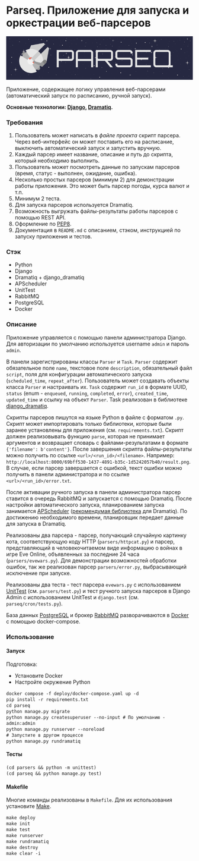 # Parseq. Приложение для запуска и оркестрации веб-парсеров

<p align="center">
    <img src="images/banner.png" alt="logo">
</p>

Приложение, содержащее логику управления веб-парсерами (автоматический запуск по расписанию, ручной запуск).

**Основные технологии: [Django](https://github.com/django/django), [Dramatiq](https://github.com/Bogdanp/dramatiq).**

### Требования

1. Пользователь может написать в *файле проекта* скрипт парсера. Через веб-интерфейс он может поставить его на расписание, выключить автоматический запуск и запустить вручную.
2. Каждый парсер имеет название, описание и путь до скрипта, который необходимо выполнить.
3. Пользователь может посмотреть данные по запускам парсеров (время, статус - выполнен, ожидание, ошибка).
4. Несколько простых парсеров (минимум 2) для демонстрации работы приложения. Это может быть парсер погоды, курса валют и т.п.
5. Минимум 2 теста.
6. Для запуска парсеров используется Dramatiq.
7. Возможность выгружать файлы-результаты работы парсеров с помощью REST API.
8. Оформление по [PEP8](https://peps.python.org/pep-0008/).
9. Документация в `README.md` c описанием, стэком, инструкцией по запуску приложения и тестов.

### Стэк

- Python
- Django
- Dramatiq + django_dramatiq
- APScheduler
- UnitTest
- RabbitMQ
- PostgreSQL
- Docker

### Описание

Приложение управляется с помощью панели администратора Django. Для авторизации по умолчанию используется username `admin` и пароль `admin`.

В панели зарегистрированы классы `Parser` и `Task`. `Parser` содержит обязательное поле `name`, текстовое поле `description`, обязательный файл `script`, поля для конфигурации автоматического запуска (`scheduled_time`, `repeat_after`). Пользователь может создавать объекты класса `Parser` и настраивать их. `Task` содержит `run_id` в формате UUID, `status` (enum - `enqueued`, `running`, `completed`, `error`), `created_time`, `updated_time` и ссылку на объект `Parser`. Task реализован в библиотеке [django_dramatiq](https://github.com/Bogdanp/django_dramatiq).

Скрипты парсеров пишутся на языке Python в файле с форматом `.py`. Скрипт может импортировать только библиотеки, которые были заранее установлены для приложения (см. `requirements.txt`). Скрипт должен реализовывать функцию `parse`, которая не принимает аргументов и возвращает словарь с файлами-результатами в формате `{'filename': b'content'}`. После завершения скрипта файлы-результаты можно получить по ссылке `<url>/<run_id>/<filename>`. Например: `http://localhost:8000/69bff530-1437-4891-b35c-1d5242057b40/result.png`. В случае, если парсер завершается с ошибкой, текст ошибки можно получить в панели администратора и по ссылке `<url>/<run_id>/error.txt`.

После активации ручного запуска в панели администратора парсер ставится в очередь RabbitMQ и запускается с помощью Dramatiq. После настройки автоматического запуска, планированием запуска занимается [APScheduler](https://apscheduler.readthedocs.io/en/3.x/) ([рекомендумая библиотека](https://dramatiq.io/cookbook.html#scheduling) для Dramatiq). По достижению необходимого времени, планировщик передает данные для запуска в Dramatiq.

Реализованы два парсера - парсер, получающий случайную картинку кота, соответствующую коду HTTP (`parsers/httpcat.py`) и парсер, представляющий в человекочитаемом виде информацию о войнах в игре Eve Online, объявленных за последние 24 часа (`parsers/evewars.py`). Для демонстрации возможностей обработки ошибок, так же реализован парсер `parsers/error.py`, выбрасывающий исключение при запуске.

Реализованы два теста - тест парсера `evewars.py` с использованием [UnitTest](https://docs.python.org/3/library/unittest.html) (см. `parsers/test.py`) и тест ручного запуска парсеров в Django Admin с использованием UnitTest и `django.test` (см. `parseq/cron/tests.py`).

База данных [PostgreSQL](https://www.postgresql.org/) и брокер [RabbitMQ](https://www.rabbitmq.com/) разворачиваются в [Docker](https://www.docker.com/) с помощью docker-compose.

### Использование

#### Запуск

Подготовка:
- Установите Docker
- Настройте окружение Python

```shell
docker compose -f deploy/docker-compose.yaml up -d
pip install -r requirements.txt
cd parseq
python manage.py migrate
python manage.py createsuperuser --no-input # По умолчанию - admin:admin
python manage.py runserver --noreload
# Запустите в другом процессе
python manage.py rundramatiq
```

#### Тесты

```shell
(cd parsers && python -m unittest)
(cd parseq && python manage.py test)
```

#### Makefile

Многие команды реализованы в `Makefile`. Для их использования установите [Make](https://www.gnu.org/software/make/).

```shell
make deploy
make init
make test
make runserver
make rundramatiq
make destroy
make clear -i
```
